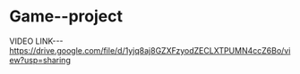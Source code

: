 # Game--project

VIDEO LINK---https://drive.google.com/file/d/1yjq8aj8GZXFzyodZECLXTPUMN4ccZ6Bo/view?usp=sharing
